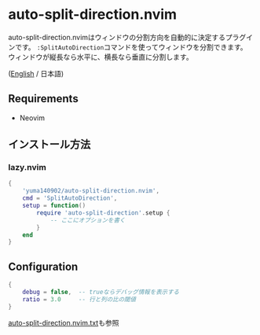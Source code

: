 # auto-split-direction.nvim

auto-split-direction.nvimはウィンドウの分割方向を自動的に決定するプラグインです。
`:SplitAutoDirection`コマンドを使ってウィンドウを分割できます。
ウィンドウが縦長なら水平に、横長なら垂直に分割します。

([English](./README.md) / 日本語)

## Requirements

- Neovim

## インストール方法

### lazy.nvim

```lua
{
    'yuma140902/auto-split-direction.nvim',
    cmd = 'SplitAutoDirection',
    setup = function()
        require 'auto-split-direction'.setup {
            -- ここにオプションを書く
        }
    end
}
```

## Configuration

```lua
{
    debug = false,  -- trueならデバッグ情報を表示する
    ratio = 3.0     -- 行と列の比の閾値
}
```

[auto-split-direction.nvim.txt](./doc/auto-split-direction.nvim.jax)も参照

